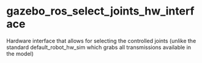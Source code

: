 # gazebo_ros_select_joints_hw_interface
Hardware interface that allows for selecting the controlled joints (unlike the standard default_robot_hw_sim which grabs all transmissions available in the model)
